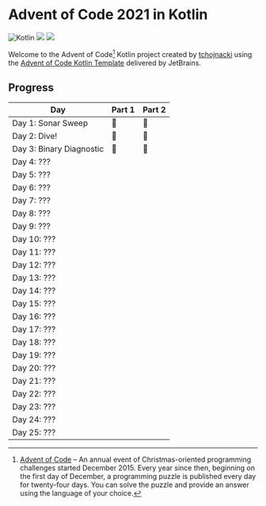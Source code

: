 # Advent of Code 2021 in Kotlin
![Kotlin](https://img.shields.io/badge/Kotlin-grey?logo=Kotlin)
![](https://img.shields.io/badge/⭐%20stars-6-yellow)
![](https://img.shields.io/badge/📅%20days-3-blue)

Welcome to the Advent of Code[^aoc] Kotlin project created by [tchojnacki][github] using the [Advent of Code Kotlin Template][template] delivered by JetBrains.

## Progress
| Day | Part 1 | Part 2 |
|---|---|---|
| Day 1: Sonar Sweep | 🌟 | 🌟 |
| Day 2: Dive! | 🌟 | 🌟 |
| Day 3: Binary Diagnostic | 🌟 | 🌟 |
| Day 4: ??? |   |   |
| Day 5: ??? |   |   |
| Day 6: ??? |   |   |
| Day 7: ??? |   |   |
| Day 8: ??? |   |   |
| Day 9: ??? |   |   |
| Day 10: ??? |   |   |
| Day 11: ??? |   |   |
| Day 12: ??? |   |   |
| Day 13: ??? |   |   |
| Day 14: ??? |   |   |
| Day 15: ??? |   |   |
| Day 16: ??? |   |   |
| Day 17: ??? |   |   |
| Day 18: ??? |   |   |
| Day 19: ??? |   |   |
| Day 20: ??? |   |   |
| Day 21: ??? |   |   |
| Day 22: ??? |   |   |
| Day 23: ??? |   |   |
| Day 24: ??? |   |   |
| Day 25: ??? |   |   |


[^aoc]:
    [Advent of Code][aoc] – An annual event of Christmas-oriented programming challenges started December 2015.
    Every year since then, beginning on the first day of December, a programming puzzle is published every day for twenty-four days.
    You can solve the puzzle and provide an answer using the language of your choice.

[aoc]: https://adventofcode.com
[github]: https://github.com/tchojnacki
[template]: https://github.com/kotlin-hands-on/advent-of-code-kotlin-template
